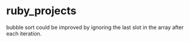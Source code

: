 # ruby_projects

bubble sort could be improved by ignoring the last slot in the array after each iteration.
